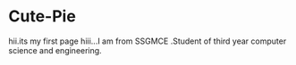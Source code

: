 # Cute-Pie
hii.its my first page
hiii...I am from SSGMCE .Student of third year computer science and engineering.
